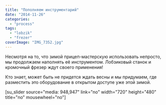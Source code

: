 ```yaml
---
title: "Пополняем инструментарий"
date: "2014-11-26"
categories: 
  - "process"
tags: 
  - "lobzik"
  - "frezer"
coverImage: "IMG_7352.jpg"
---
```


Несмотря на то, что зимой прицеп-мастерскую использовать непросто, мы продолжаем наполнять её инструментом. Лобзиковый станок и кромочный фрезер ждут своего применения!

Кто знает, может быть не придется ждать весны и мы придумаем, где разместить это оборудование в открытом доступе уже этой зимой.

\[su\_slider source="media: 948,947" link="no" width="720" height="480" title="no" mousewheel="no"\]
